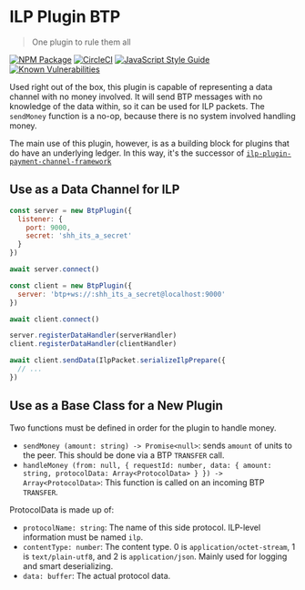 # ILP Plugin BTP
> One plugin to rule them all

[![NPM Package](https://img.shields.io/npm/v/ilp-plugin-btp.svg?style=flat)](https://npmjs.org/package/ilp-plugin-btp)
[![CircleCI](https://circleci.com/gh/interledgerjs/ilp-plugin-btp.svg?style=shield)](https://circleci.com/gh/interledgerjs/ilp-plugin-btp)
[![JavaScript Style Guide](https://img.shields.io/badge/code_style-standard-brightgreen.svg)](https://standardjs.com)
[![Known Vulnerabilities](https://snyk.io/test/github/interledgerjs/ilp-plugin-btp/badge.svg)](https://snyk.io/test/github/interledgerjs/ilp-plugin-btp)

Used right out of the box, this plugin is capable of representing a data
channel with no money involved. It will send BTP messages with no knowledge
of the data within, so it can be used for ILP packets. The `sendMoney` function
is a no-op, because there is no system involved handling money.

The main use of this plugin, however, is as a building block for plugins that
do have an underlying ledger. In this way, it's the successor of
[`ilp-plugin-payment-channel-framework`](https://github.com/interledgerjs/ilp-plugin-payment-channel-framework)

## Use as a Data Channel for ILP

```js
const server = new BtpPlugin({
  listener: {
    port: 9000,
    secret: 'shh_its_a_secret'
  }
})

await server.connect()

const client = new BtpPlugin({
  server: 'btp+ws://:shh_its_a_secret@localhost:9000'
})

await client.connect()

server.registerDataHandler(serverHandler)
client.registerDataHandler(clientHandler)

await client.sendData(IlpPacket.serializeIlpPrepare({
  // ...
})
```

## Use as a Base Class for a New Plugin

Two functions must be defined in order for the plugin to handle money.

* `sendMoney (amount: string) -> Promise<null>`: sends `amount` of units to the peer. This should be done via a BTP `TRANSFER` call.
* `handleMoney (from: null, { requestId: number, data: { amount: string, protocolData: Array<ProtocolData> } }) -> Array<ProtocolData>`: This function is called on an incoming BTP `TRANSFER`.

ProtocolData is made up of:

* `protocolName: string`: The name of this side protocol. ILP-level information must be named `ilp`.
* `contentType: number`: The content type. 0 is `application/octet-stream`, 1 is `text/plain-utf8`, and 2 is `application/json`. Mainly used for logging and smart deserializing.
* `data: buffer`: The actual protocol data.
